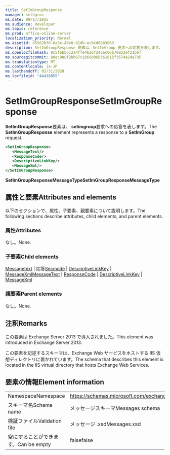 ```yaml
---
title: SetImGroupResponse
manager: sethgros
ms.date: 09/17/2015
ms.audience: Developer
ms.topic: reference
ms.prod: office-online-server
localization_priority: Normal
ms.assetid: d5562b38-6a3e-49e0-b1db-ec8cd0683863
description: SetImGroupResponse 要素は、SetImGroup 要求への応答を表します。
ms.openlocfilehash: 9c5f6bb5c2a4ffe4626f242ec06b7e022ef21bbf
ms.sourcegitcommit: 88ec988f2bb67c1866d06b361615f3674a24e795
ms.translationtype: MT
ms.contentlocale: ja-JP
ms.lasthandoff: 05/31/2020
ms.locfileid: "44438055"
---
```

# <a name="setimgroupresponse"></a><span data-ttu-id="ba819-103">SetImGroupResponse</span><span class="sxs-lookup"><span data-stu-id="ba819-103">SetImGroupResponse</span></span>

<span data-ttu-id="ba819-104">**SetImGroupResponse**要素は、 **setimgroup**要求への応答を表します。</span><span class="sxs-lookup"><span data-stu-id="ba819-104">The **SetImGroupResponse** element represents a response to a **SetImGroup** request.</span></span> 
  
```XML
<SetImGroupResponse>
   <MessageText/>
   <ResponseCode/>
   <DescriptiveLinkKey/>
   <MessageXml/>
</SetImGroupResponse>
```

 <span data-ttu-id="ba819-105">**SetImGroupResponseMessageType**</span><span class="sxs-lookup"><span data-stu-id="ba819-105">**SetImGroupResponseMessageType**</span></span>
## <a name="attributes-and-elements"></a><span data-ttu-id="ba819-106">属性と要素</span><span class="sxs-lookup"><span data-stu-id="ba819-106">Attributes and elements</span></span>

<span data-ttu-id="ba819-107">以下のセクションで、属性、子要素、親要素について説明します。</span><span class="sxs-lookup"><span data-stu-id="ba819-107">The following sections describe attributes, child elements, and parent elements.</span></span>
  
### <a name="attributes"></a><span data-ttu-id="ba819-108">属性</span><span class="sxs-lookup"><span data-stu-id="ba819-108">Attributes</span></span>

<span data-ttu-id="ba819-109">なし。</span><span class="sxs-lookup"><span data-stu-id="ba819-109">None.</span></span>
  
### <a name="child-elements"></a><span data-ttu-id="ba819-110">子要素</span><span class="sxs-lookup"><span data-stu-id="ba819-110">Child elements</span></span>

<span data-ttu-id="ba819-111">[Messagetext](messagetext.md)  | 応答[Secmode](responsecode.md)  | [DescriptiveLinkKey](descriptivelinkkey.md)  | [MessageXml](messagexml.md)</span><span class="sxs-lookup"><span data-stu-id="ba819-111">[MessageText](messagetext.md) | [ResponseCode](responsecode.md) | [DescriptiveLinkKey](descriptivelinkkey.md) | [MessageXml](messagexml.md)</span></span>
  
### <a name="parent-elements"></a><span data-ttu-id="ba819-112">親要素</span><span class="sxs-lookup"><span data-stu-id="ba819-112">Parent elements</span></span>

<span data-ttu-id="ba819-113">なし。</span><span class="sxs-lookup"><span data-stu-id="ba819-113">None.</span></span>
  
## <a name="remarks"></a><span data-ttu-id="ba819-114">注釈</span><span class="sxs-lookup"><span data-stu-id="ba819-114">Remarks</span></span>

<span data-ttu-id="ba819-115">この要素は Exchange Server 2013 で導入されました。</span><span class="sxs-lookup"><span data-stu-id="ba819-115">This element was introduced in Exchange Server 2013.</span></span>
  
<span data-ttu-id="ba819-116">この要素を記述するスキーマは、Exchange Web サービスをホストする IIS 仮想ディレクトリに置かれています。</span><span class="sxs-lookup"><span data-stu-id="ba819-116">The schema that describes this element is located in the IIS virtual directory that hosts Exchange Web Services.</span></span>
  
## <a name="element-information"></a><span data-ttu-id="ba819-117">要素の情報</span><span class="sxs-lookup"><span data-stu-id="ba819-117">Element information</span></span>

|||
|:-----|:-----|
|<span data-ttu-id="ba819-118">Namespace</span><span class="sxs-lookup"><span data-stu-id="ba819-118">Namespace</span></span>  <br/> |https://schemas.microsoft.com/exchange/services/2006/messages  <br/> |
|<span data-ttu-id="ba819-119">スキーマ名</span><span class="sxs-lookup"><span data-stu-id="ba819-119">Schema name</span></span>  <br/> |<span data-ttu-id="ba819-120">メッセージスキーマ</span><span class="sxs-lookup"><span data-stu-id="ba819-120">Messages schema</span></span>  <br/> |
|<span data-ttu-id="ba819-121">検証ファイル</span><span class="sxs-lookup"><span data-stu-id="ba819-121">Validation file</span></span>  <br/> |<span data-ttu-id="ba819-122">メッセージ .xsd</span><span class="sxs-lookup"><span data-stu-id="ba819-122">Messages.xsd</span></span>  <br/> |
|<span data-ttu-id="ba819-123">空にすることができます。</span><span class="sxs-lookup"><span data-stu-id="ba819-123">Can be empty</span></span>  <br/> |<span data-ttu-id="ba819-124">false</span><span class="sxs-lookup"><span data-stu-id="ba819-124">false</span></span>  <br/> |
   

